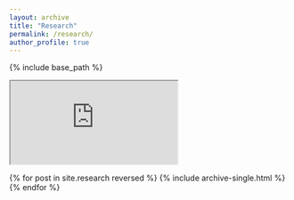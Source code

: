 ```yaml
---
layout: archive
title: "Research"
permalink: /research/
author_profile: true
---
```


{% include base_path %}

<iframe src="https://docs.google.com/document/d/e/2PACX-1vRlWJGEw19S_XmoGn1DUos_TX0IehsAMzkcWq1oIFAyVqTt9dkNAAmfi_57PU25SDbs0_jYEyw7LqQh/pub?embedded=true"></iframe>

{% for post in site.research reversed %}
  {% include archive-single.html %}
{% endfor %}
